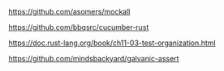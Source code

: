 
https://github.com/asomers/mockall

https://github.com/bbqsrc/cucumber-rust

https://doc.rust-lang.org/book/ch11-03-test-organization.html

https://github.com/mindsbackyard/galvanic-assert
